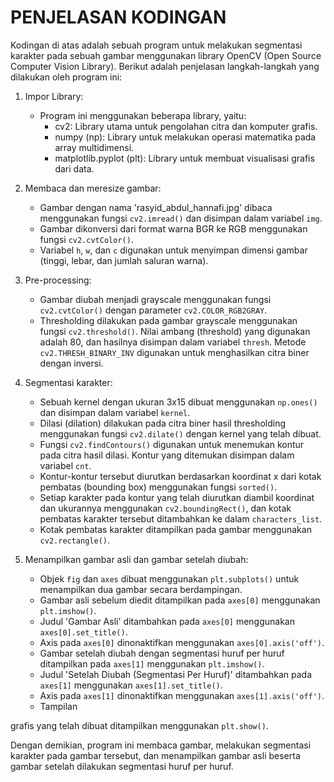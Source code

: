 
# PENJELASAN KODINGAN 
Kodingan di atas adalah sebuah program untuk melakukan segmentasi karakter pada sebuah gambar menggunakan library OpenCV (Open Source Computer Vision Library). Berikut adalah penjelasan langkah-langkah yang dilakukan oleh program ini:

1. Impor Library:
   - Program ini menggunakan beberapa library, yaitu:
     - cv2: Library utama untuk pengolahan citra dan komputer grafis.
     - numpy (np): Library untuk melakukan operasi matematika pada array multidimensi.
     - matplotlib.pyplot (plt): Library untuk membuat visualisasi grafis dari data.

2. Membaca dan meresize gambar:
   - Gambar dengan nama 'rasyid_abdul_hannafi.jpg' dibaca menggunakan fungsi `cv2.imread()` dan disimpan dalam variabel `img`.
   - Gambar dikonversi dari format warna BGR ke RGB menggunakan fungsi `cv2.cvtColor()`.
   - Variabel `h`, `w`, dan `c` digunakan untuk menyimpan dimensi gambar (tinggi, lebar, dan jumlah saluran warna).

3. Pre-processing:
   - Gambar diubah menjadi grayscale menggunakan fungsi `cv2.cvtColor()` dengan parameter `cv2.COLOR_RGB2GRAY`.
   - Thresholding dilakukan pada gambar grayscale menggunakan fungsi `cv2.threshold()`. Nilai ambang (threshold) yang digunakan adalah 80, dan hasilnya disimpan dalam variabel `thresh`. Metode `cv2.THRESH_BINARY_INV` digunakan untuk menghasilkan citra biner dengan inversi.

4. Segmentasi karakter:
   - Sebuah kernel dengan ukuran 3x15 dibuat menggunakan `np.ones()` dan disimpan dalam variabel `kernel`.
   - Dilasi (dilation) dilakukan pada citra biner hasil thresholding menggunakan fungsi `cv2.dilate()` dengan kernel yang telah dibuat.
   - Fungsi `cv2.findContours()` digunakan untuk menemukan kontur pada citra hasil dilasi. Kontur yang ditemukan disimpan dalam variabel `cnt`.
   - Kontur-kontur tersebut diurutkan berdasarkan koordinat x dari kotak pembatas (bounding box) menggunakan fungsi `sorted()`.
   - Setiap karakter pada kontur yang telah diurutkan diambil koordinat dan ukurannya menggunakan `cv2.boundingRect()`, dan kotak pembatas karakter tersebut ditambahkan ke dalam `characters_list`.
   - Kotak pembatas karakter ditampilkan pada gambar menggunakan `cv2.rectangle()`.

5. Menampilkan gambar asli dan gambar setelah diubah:
   - Objek `fig` dan `axes` dibuat menggunakan `plt.subplots()` untuk menampilkan dua gambar secara berdampingan.
   - Gambar asli sebelum diedit ditampilkan pada `axes[0]` menggunakan `plt.imshow()`.
   - Judul 'Gambar Asli' ditambahkan pada `axes[0]` menggunakan `axes[0].set_title()`.
   - Axis pada `axes[0]` dinonaktifkan menggunakan `axes[0].axis('off')`.
   - Gambar setelah diubah dengan segmentasi huruf per huruf ditampilkan pada `axes[1]` menggunakan `plt.imshow()`.
   - Judul 'Setelah Diubah (Segmentasi Per Huruf)' ditambahkan pada `axes[1]` menggunakan `axes[1].set_title()`.
   - Axis pada `axes[1]` dinonaktifkan menggunakan `axes[1].axis('off')`.
   - Tampilan

 grafis yang telah dibuat ditampilkan menggunakan `plt.show()`.

Dengan demikian, program ini membaca gambar, melakukan segmentasi karakter pada gambar tersebut, dan menampilkan gambar asli beserta gambar setelah dilakukan segmentasi huruf per huruf.